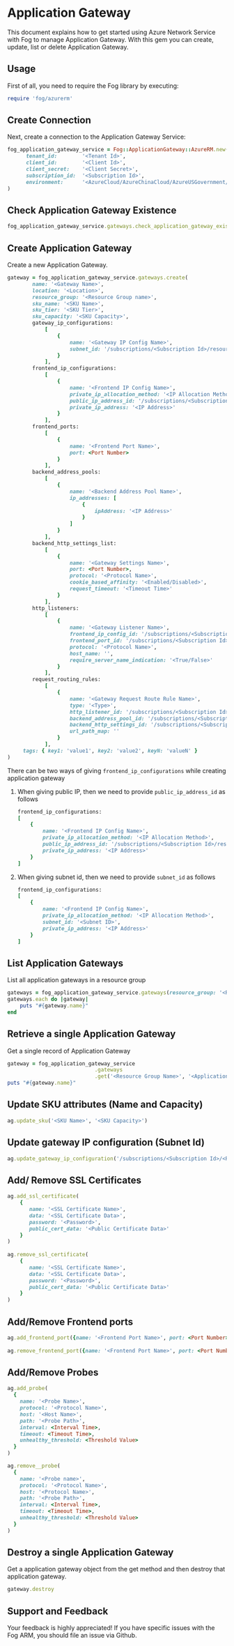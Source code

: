 # Application Gateway

This document explains how to get started using Azure Network Service with Fog to manage Application Gateway. With this gem you can create, update, list or delete Application Gateway.

## Usage

First of all, you need to require the Fog library by executing:

```ruby
require 'fog/azurerm'
```
## Create Connection

Next, create a connection to the Application Gateway Service:

```ruby
fog_application_gateway_service = Fog::ApplicationGateway::AzureRM.new(
      tenant_id:        '<Tenant Id>',                                                           # Tenant Id of Azure Active Directory Application
      client_id:        '<Client Id>',                                                           # Client Id of Azure Active Directory Application
      client_secret:    '<Client Secret>',                                                       # Client Secret of Azure Active Directory Application
      subscription_id:  '<Subscription Id>',                                                     # Subscription Id of an Azure Account
      environment:      '<AzureCloud/AzureChinaCloud/AzureUSGovernment/AzureGermanCloud>'        # Azure cloud environment. Default is AzureCloud.
)
```

## Check Application Gateway Existence

```ruby
fog_application_gateway_service.gateways.check_application_gateway_exists('<Resource Group Name>', '<Gateway Name>')
```

## Create Application Gateway

Create a new Application Gateway.

```ruby
gateway = fog_application_gateway_service.gateways.create(
        name: '<Gateway Name>',
        location: '<Location>',
        resource_group: '<Resource Group name>',
        sku_name: '<SKU Name>',
        sku_tier: '<SKU Tier>',
        sku_capacity: '<SKU Capacity>',
        gateway_ip_configurations:
            [
                {
                    name: '<Gateway IP Config Name>',
                    subnet_id: '/subscriptions/<Subscription Id>/resourcegroups/<Resource Group Name>/providers/Microsoft.Network/virtualNetworks/<Virtual Network Name>/subnets/<Subnet Name>'
                }
            ],
        frontend_ip_configurations:
            [
                {
                    name: '<Frontend IP Config Name>',
                    private_ip_allocation_method: '<IP Allocation Method>',
                    public_ip_address_id: '/subscriptions/<Subscription Id>/resourcegroups/<Resource Group Name>/providers/Microsoft.Network/publicIPAddresses/<Public IP Address Name>',
                    private_ip_address: '<IP Address>'
                }
            ],
        frontend_ports:
            [
                {
                    name: '<Frontend Port Name>',
                    port: <Port Number>
                }
            ],
        backend_address_pools:
            [
                {
                    name: '<Backend Address Pool Name>',
                    ip_addresses: [
                        {
                            ipAddress: '<IP Address>'
                        }
                    ]
                }
            ],
        backend_http_settings_list:
            [
                {
                    name: '<Gateway Settings Name>',
                    port: <Port Number>,
                    protocol: '<Protocol Name>',
                    cookie_based_affinity: '<Enabled/Disabled>',
                    request_timeout: '<Timeout Time>'
                }
            ],
        http_listeners:
            [
                {
                    name: '<Gateway Listener Name>',
                    frontend_ip_config_id: '/subscriptions/<Subscription Id>/resourceGroups/<Resource Group Name>/providers/Microsoft.Network/applicationGateways/<Gateway Name>/frontendIPConfigurations/<Frontend IP Config Name>',
                    frontend_port_id: '/subscriptions/<Subscription Id>/resourceGroups/<Resource Group Name>/providers/Microsoft.Network/applicationGateways/<Gateway Name>/frontendPorts/<Frontend Port Name>',
                    protocol: '<Protocol Name>',
                    host_name: '',
                    require_server_name_indication: '<True/False>'
                }
            ],
        request_routing_rules:
            [
                {
                    name: '<Gateway Request Route Rule Name>',
                    type: '<Type>',
                    http_listener_id: '/subscriptions/<Subscription Id>/resourceGroups/<Resource Group Name>/providers/Microsoft.Network/applicationGateways/<Gateway Name>/httpListeners/<Gateway Listener Name>',
                    backend_address_pool_id: '/subscriptions/<Subscription Id>/resourceGroups/<Resource Group Name>/providers/Microsoft.Network/applicationGateways/<Gateway Name>/backendAddressPools/<Backend Address Pool Name>',
                    backend_http_settings_id: '/subscriptions/<Subscription Id>/resourceGroups/<Resource Group Name>/providers/Microsoft.Network/applicationGateways/<Gateway Name>/backendHttpSettingsCollection/<Gateway Settings Name>',
                    url_path_map: ''
                }
            ],
	 tags: { key1: 'value1', key2: 'value2', keyN: 'valueN' }                          # [Optional]
)
```

There can be two ways of giving `frontend_ip_configurations` while creating application gateway

1. When giving public IP, then we need to provide `public_ip_address_id` as follows

	```ruby
	frontend_ip_configurations:
	[
		{
			name: '<Frontend IP Config Name>',
			private_ip_allocation_method: '<IP Allocation Method>',
			public_ip_address_id: '/subscriptions/<Subscription Id>/resourcegroups/<Resource Group Name>/providers/Microsoft.Network/publicIPAddresses/<Public IP Address Name>',
			private_ip_address: '<IP Address>'
		}
	]
2. When giving subnet id, then we need to provide `subnet_id` as follows

	```ruby
	frontend_ip_configurations:
	[
		{
			name: '<Frontend IP Config Name>',
			private_ip_allocation_method: '<IP Allocation Method>',
			subnet_id: '<Subnet ID>',
			private_ip_address: '<IP Address>'
		}
	]
## List Application Gateways

List all application gateways in a resource group

```ruby
gateways = fog_application_gateway_service.gateways(resource_group: '<Resource Group Name>')
gateways.each do |gateway|
	puts "#{gateway.name}"
end
```

## Retrieve a single Application Gateway

Get a single record of Application Gateway

```ruby
gateway = fog_application_gateway_service
                            .gateways
                            .get('<Resource Group Name>', '<Application Gateway Name>')
puts "#{gateway.name}"
```


## Update SKU attributes (Name and Capacity)                

```ruby
ag.update_sku('<SKU Name>', '<SKU Capacity>')
```

## Update gateway IP configuration (Subnet Id) 

```ruby
ag.update_gateway_ip_configuration('/subscriptions/<Subscription Id>/<Resource Group Name>/<Gateway Name>/providers/Microsoft.Network/virtualNetworks/<Virtual Network Name>/subnets/<Subnet Name>')
```

## Add/ Remove SSL Certificates 

```ruby
ag.add_ssl_certificate(
	{
       name: '<SSL Certificate Name>',
       data: '<SSL Certificate Data>',
       password: '<Password>',
       public_cert_data: '<Public Certificate Data>'
	}
)
    
ag.remove_ssl_certificate(
	{
       name: '<SSL Certificate Name>',
       data: '<SSL Certificate Data>',
       password: '<Password>',
       public_cert_data: '<Public Certificate Data>'
	}
)
```

## Add/Remove Frontend ports    

```ruby
ag.add_frontend_port({name: '<Frontend Port Name>', port: <Port Number>})
    
ag.remove_frontend_port({name: '<Frontend Port Name>', port: <Port Number>})
```

## Add/Remove Probes    

```ruby
ag.add_probe(
  {
    name: '<Probe Name>',
    protocol: '<Protocol Name>',
    host: '<Host Name>',
    path: '<Probe Path>',
    interval: <Interval Time>, 
    timeout: <Timeout Time>,
    unhealthy_threshold: <Threshold Value>
  }
)

ag.remove__probe(
  {
    name: '<Probe name>',
    protocol: '<Protocol Name>',
    host: '<Protocol Name>',
    path: '<Probe Path>',
    interval: <Interval Time>, 
    timeout: <Timeout Time>,
    unhealthy_threshold: <Threshold Value>
  }
)
```

## Destroy a single Application Gateway

Get a application gateway object from the get method and then destroy that application gateway.

```ruby
gateway.destroy
```

## Support and Feedback
Your feedback is highly appreciated! If you have specific issues with the Fog ARM, you should file an issue via Github.
